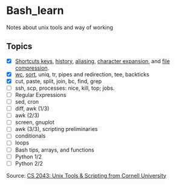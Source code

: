 # Bash_learn

 Notes about unix tools and way of working

## Topics

* [x] [Shortcuts keys](Lecture-4/Shortcut_Keys.md), [history](Lecture-4/Reusing_History.md), [aliasing](Lecture-4/Aliases.md), [character expansion](Lecture-4/Shell_Expansion.md), and [file compression](Lecture-4/Compression_and_Archiving.md).
* [x] [wc](Lecture-5/wc.md), [sort](Lecture-5/sort.md), uniq, tr, pipes and redirection, tee, backticks
* [x] cut, paste, split, join, bc, find, grep
* [ ] ssh, scp, processes: nice, kill, top; jobs.
* [ ] Regular Expressions
* [ ] sed, cron
* [ ] diff, awk (1/3)
* [ ] awk (2/3)
* [ ] screen, gnuplot
* [ ] awk (3/3), scripting preliminaries
* [ ] conditionals
* [ ] loops
* [ ] Bash tips, arrays, and functions
* [ ] Python 1/2
* [ ] Python 2/2

Source:  [CS 2043: Unix Tools & Scripting from Cornell University](http://www.cs.cornell.edu/courses/cs2043/2014sp/)
